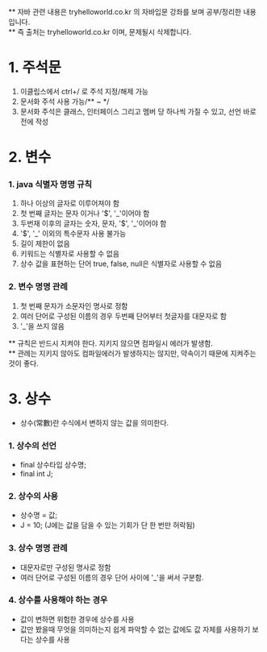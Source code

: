** 자바 관련 내용은 tryhelloworld.co.kr 의 자바입문 강좌를 보며 공부/정리한 내용입니다. </br>
** 즉 출처는  tryhelloworld.co.kr 이며, 문제될시 삭제합니다.

# 1. 주석문 #

1. 이클립스에서 ctrl+/ 로 주석 지정/해제 가능
2. 문서화 주석 사용 가능/** ~ */ 
3. 문서화 주석은 클래스, 인터페이스 그리고 멤버 당 하나씩 가질 수 있고, 선언 바로 전에 작성


# 2. 변수 #

### 1. java 식별자 명명 규칙 ###
1. 하나 이상의 글자로 이루어져야 함
2. 첫 번째 글자는 문자 이거나 '$', '_'이어야 함
3. 두번재 이후의 글자는 숫자, 문자, '$', '_'이어야 함
4. '$', '_' 이외의 특수문자 사용 불가능
5. 길이 제한이 없음
6. 키워드는 식별자로 사용할 수 없음
7. 상수 값을 표현하는 단어 true, false, null은 식별자로 사용할 수 없음

### 2. 변수 명명 관례 ###
1. 첫 번째 문자가 소문자인 명사로 정함
2. 여러 단어로 구성된 이름의 경우 두번째 단어부터 첫글자를 대문자로 함
3. '_'을 쓰지 않음

** 규칙은 반드시 지켜야 한다. 지키지 않으면 컴파일시 에러가 발생함.</br>
** 관례는 지키지 않아도 컴파일에러가 발생하지는 않지만, 약속이기 때문에 지켜주는것이 좋다.</br>


# 3. 상수 #
- 상수(常數)란 수식에서 변하지 않는 값을 의미한다.

### 1. 상수의 선언 ###
- final 상수타입 상수명;
- final int J;

### 2. 상수의 사용 ###
- 상수명 = 값;
- J = 10; (J에는 값을 담을 수 있는 기회가 단 한 번만 허락됨)

### 3. 상수 명명 관례 ###
- 대문자로만 구성된 명사로 정함
- 여러 단어로 구성된 이름의 경우 단어 사이에 '_'을 써서 구분함.

### 4. 상수를 사용해야 하는 경우 ###
- 값이 변하면 위험한 경우에 상수를 사용
- 값만 봤을때 무엇을 의미하는지 쉽게 파악할 수 없는 값에도 값 자체를 사용하기 보다는 상수를 사용
